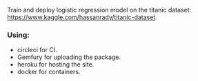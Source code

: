 Train and deploy logistic regression model on the titanic dataset: https://www.kaggle.com/hassanrady/titanic-dataset. 
### Using: 
- circleci for CI. 
- Gemfury for uploading the package. 
- heroku for hosting the site.
- docker for containers.
